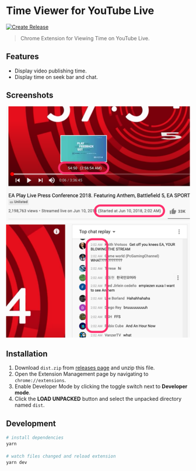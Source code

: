# Time Viewer for YouTube Live

[![Create Release](https://github.com/fiahfy/youtube-live-time-viewer/actions/workflows/create-release.yml/badge.svg)](https://github.com/fiahfy/youtube-live-time-viewer/actions/workflows/create-release.yml)

> Chrome Extension for Viewing Time on YouTube Live.

## Features

- Display video publishing time.
- Display time on seek bar and chat.

## Screenshots

![screenshot](.github/img/screenshot1.png)
![screenshot](.github/img/screenshot2.png)

## Installation

1. Download `dist.zip` from [releases page](https://github.com/fiahfy/youtube-live-time-viewer/releases) and unzip this file.
2. Open the Extension Management page by navigating to `chrome://extensions`.
3. Enable Developer Mode by clicking the toggle switch next to **Developer mode**.
4. Click the **LOAD UNPACKED** button and select the unpacked directory named `dist`.

## Development

```bash
# install dependencies
yarn

# watch files changed and reload extension
yarn dev
```
